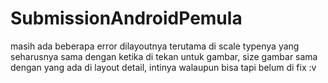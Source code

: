 # SubmissionAndroidPemula

masih ada beberapa error dilayoutnya terutama di scale typenya yang seharusnya sama dengan ketika di tekan untuk gambar,
size gambar sama dengan yang ada di layout detail, intinya walaupun bisa tapi belum di fix :v
